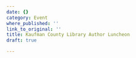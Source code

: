 ```yaml
---
date: {}
category: Event
where_published: ''
link_to_original: ''
title: Kaufman County Library Author Luncheon
draft: true

---
```

